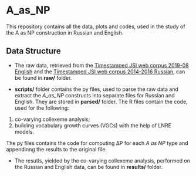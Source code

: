 # A_as_NP
This repository contains all the data, plots and codes, used in the study of the A as NP construction in Russian and English.

## Data Structure
* The raw data, retrieved from the [Timestamped JSI web corpus 2019-08 English](https://www.sketchengine.eu/timestamped-english-corpus/) and the [Timestamped JSI web corpus 2014-2016 Russian](https://www.sketchengine.eu/timestamped-russian-corpus/), can be found in **raw/** folder.

* **scripts/** folder contains the py files, used to parse the raw data and extract the *A_as_NP* constructs into separate files for Russian and English. They are stored in **parsed/** folder. The R files contain the code, used for the following:
1. co-varying collexeme analysis;
2. building vocabulary growth curves (VGCs) with the help of LNRE models.

The py files contains the code for computing ΔP for each *A as NP* type and appendinng the results to the original file.

* The resutls, yielded by the co-varying collexeme analysis, performed on the Russian and English data, can be found in **results/** folder.
